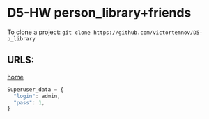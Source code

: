 # D5-HW person_library+friends
To clone a project: `git clone https://github.com/victortemnov/D5-p_library`
## URLS:
[home](https://127.0.0.1:8000)
```javascript
Superuser_data = {
  "login": admin,
  "pass": 1,
}
```
